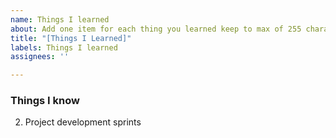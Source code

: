 ```yaml
---
name: Things I learned
about: Add one item for each thing you learned keep to max of 255 characters
title: "[Things I Learned]"
labels: Things I learned
assignees: ''

---
```

### Things I know

2. Project development sprints